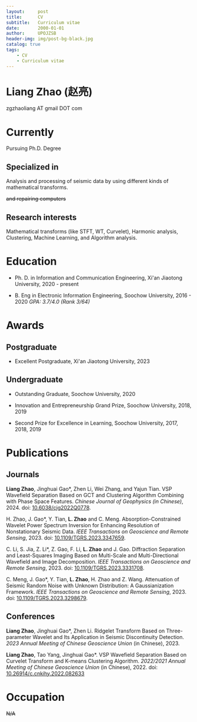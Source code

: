 ```yaml
---
layout:     post
title:      CV
subtitle:   Curriculum vitae
date:       2000-01-01
author:     UPOJZSB
header-img: img/post-bg-black.jpg
catalog: true
tags:
    - CV
    - Curriculum vitae
---
```


# Liang Zhao (赵亮)

zgzhaoliang AT gmail DOT com

# Currently

Pursuing Ph.D. Degree

## Specialized in

Analysis and processing of seismic data by using different kinds of mathematical transforms.

~~and repairing computers~~

## Research interests

Mathematical transforms (like STFT, WT, Curvelet), Harmonic analysis, Clustering, Machine Learning, and Algorithm analysis.

# Education

- Ph. D. in Information and Communication Engineering, Xi'an Jiaotong University, 2020 - present

- B. Eng in Electronic Information Engineering, Soochow University, 2016 - 2020 *GPA: 3.7/4.0 (Rank 3/64)*

# Awards

## Postgraduate

- Excellent Postgraduate, Xi'an Jiaotong University, 2023

## Undergraduate

- Outstanding Graduate, Soochow University, 2020

- Innovation and Entrepreneurship Grand Prize, Soochow University, 2018, 2019

- Second Prize for Excellence in Learning, Soochow University, 2017, 2018, 2019

# Publications

## Journals

**Liang Zhao**, Jinghuai Gao\*, Zhen Li, Wei Zhang, and Yajun Tian. VSP Wavefield Separation Based on GCT and Clustering Algorithm Combining with Phase Space Features. *Chinese Journal of Geophysics (in Chinese)*, 2024. doi: [10.6038/cjg2022Q0778](https://doi.org/10.6038/cjg2022Q0778).


H. Zhao, J. Gao\*, Y. Tian, **L. Zhao** and C. Meng. Absorption-Constrained Wavelet Power Spectrum Inversion for Enhancing Resolution of Nonstationary Seismic Data. *IEEE Transactions on Geoscience and Remote Sensing*, 2023. doi: [10.1109/TGRS.2023.3347659](https://doi.org/10.1109/TGRS.2023.3347659).


C. Li, S. Jia, Z. Li\*, Z. Gao, F. Li, **L. Zhao** and J. Gao. Diffraction Separation and Least-Squares Imaging Based on Multi-Scale and Multi-Directional Wavefield and Image Decomposition. *IEEE Transactions on Geoscience and Remote Sensing*, 2023. doi: [10.1109/TGRS.2023.3331708](https://doi.org/10.1109/TGRS.2023.3331708).


C. Meng, J. Gao\*, Y. Tian, **L. Zhao**, H. Zhao and Z. Wang. Attenuation of Seismic Random Noise with Unknown Distribution: A Gaussianization Framework. *IEEE Transactions on Geoscience and Remote Sensing*, 2023. doi: [10.1109/TGRS.2023.3298679](https://doi.org/10.1109/TGRS.2023.3298679).


## Conferences

**Liang Zhao**, Jinghuai Gao\*, Zhen Li. Ridgelet Transform Based on Three-parameter Wavelet and Its Application in Seismic Discontinuity Detection. *2023 Annual Meeting of Chinese Geoscience Union* (in Chinese), 2023.

**Liang Zhao**, Tao Yang, Jinghuai Gao\*. VSP Wavefield Separation Based on Curvelet Transform and K-means Clustering Algorithm. *2022/2021 Annual Meeting of Chinese Geoscience Union* (in Chinese), 2022. doi: [10.26914/c.cnkihy.2022.082633](https://kns.cnki.net/kcms2/article/abstract?v=JhhVyKSVrEjmNnO2xihevKPc6KavGOF8Xbn1ul6uQU_zsosiSuj4a6R4BvNjaujw95brhhn54ITpW32q77i7po5CFU5C0RJWfg78ooQ_8oa_a5J0oabTxvFODJqNDa7OAfE2jbLdI1U3ySIFah3BfQ==&uniplatform=NZKPT&language=CHS)


# Occupation

~~N/A~~
